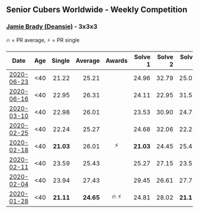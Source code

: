 ## Senior Cubers Worldwide - Weekly Competition
### [Jamie Brady (Deansie)](../jamie_brady.md) - 3x3x3

🔥 = PR average, ⚡ = PR single

| Date | Age | Single | Average | Awards | Solve 1 | Solve 2 | Solve 3 | Solve 4 | Solve 5 | Video |
| :--: | :--: | --: | --: | :--: | --: | --: | --: | --: | --: | :-- |
| [2020-06-23](../../results/333/2020-06-23.md) | <40 | 21.22 | 25.21 |  | 24.96 | 32.79 | 25.07 | 25.60 | 21.22 | [Link](https://www.facebook.com/events/722150235200875/permalink/726185618130670/) |
| [2020-06-16](../../results/333/2020-06-16.md) | <40 | 22.95 | 26.31 |  | 24.11 | 22.95 | 31.52 | 28.45 | 26.37 | [Link](https://www.facebook.com/events/604103587178706/permalink/607345353521196/) |
| [2020-03-10](../../results/333/2020-03-10.md) | <40 | 22.98 | 26.01 |  | 23.53 | 30.90 | 24.74 | 29.76 | 22.98 | [Link](https://www.facebook.com/events/164742401163863/permalink/166786534292783/) |
| [2020-02-25](../../results/333/2020-02-25.md) | <40 | 22.24 | 25.27 |  | 24.68 | 32.06 | 22.24 | 26.52 | 24.61 | [Link](https://www.facebook.com/events/196320811461109/permalink/197575774668946/) |
| [2020-02-18](../../results/333/2020-02-18.md) | <40 | **21.03** | 26.01 | ⚡ | **21.03** | 24.45 | 25.40 | 28.19 | 29.20 | [Link](https://www.facebook.com/events/2558750947697073/permalink/2564590157113152/) |
| [2020-02-11](../../results/333/2020-02-11.md) | <40 | 23.59 | 25.43 |  | 25.27 | 27.15 | 23.59 | 24.51 | 26.51 | [Link](https://www.facebook.com/events/616423959107229/permalink/617932848956340/) |
| [2020-02-04](../../results/333/2020-02-04.md) | <40 | 23.94 | 27.43 |  | 29.45 | 26.61 | 27.72 | 23.94 | 27.95 | [Link](https://www.facebook.com/groups/1604105099735401/permalink/2138217702990802/) |
| [2020-01-28](../../results/333/2020-01-28.md) | <40 | **21.11** | **24.65** | 🔥 ⚡ | 24.81 | 28.02 | **21.11** | - | - | [Link](https://www.facebook.com/Magnacube.askme/videos/1047021635647834/) |


<!-- Global site tag (gtag.js) - Google Analytics -->
<script async src="https://www.googletagmanager.com/gtag/js?id=UA-86348435-3"></script>
<script>window.dataLayer = window.dataLayer || []; function gtag() {dataLayer.push(arguments);} gtag('js', new Date()); gtag('config', 'UA-86348435-3');</script>

